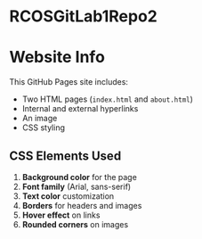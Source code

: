 # RCOSGitLab1Repo2

# Website Info

This GitHub Pages site includes:

- Two HTML pages (`index.html` and `about.html`)
- Internal and external hyperlinks
- An image
- CSS styling

## CSS Elements Used
1. **Background color** for the page
2. **Font family** (Arial, sans-serif)
3. **Text color** customization
4. **Borders** for headers and images
5. **Hover effect** on links
6. **Rounded corners** on images

